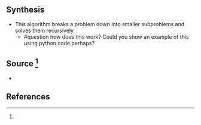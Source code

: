 ## Synthesis
- This algorithm breaks a problem down into smaller subproblems and solves them recursively
	- #question how does this work? Could you show an example of this using python code perhaps?
## Source [^1]
- 
## References

[^1]: 